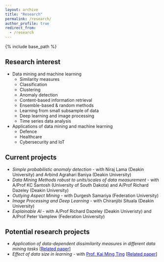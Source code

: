 ```yaml
---
layout: archive
title: "Research"
permalink: /research/
author_profile: true
redirect_from:
  - /research
---
```


{% include base_path %}

Research interest
-----------------
* Data mining and machine learning
  * Similarity measures
  * Classification
  * Clustering
  * Anomaly detection
  * Content-based information retrieval
  * Ensemble-based & random methods
  * Learning from small subsample of data
  * Deep learning and image processing
  * Time series data analysis
* Applications of data mining and machine learning
  * Defence 
  * Healthcare
  * Cybersecurity and IoT  


Current projects
----------------
* <i>Simple probabilistic anomaly detection</i> - with Niraj Lama (Deakin University) and Arbind Agrahari Baniya (Deakin University)
* <i>Data Mining Methods robust to units/scales of data measurement</i> - with A/Prof KC Santosh (University of South Dakota) and A/Prof Richard Dazeley (Deakin University)
* <i>Outlying Aspect Mining</i> - with Durgesh Samariya (Federation University)
* <i>Image Processing and Deep Learning</i> - with Chiranjibi Situala (Deakin University)
* <i>Explainable AI</i> - with A/Prof Richard Dazeley (Deakin Univeristy) and A/Prof Peter Vamplew (Federation University)

Potential research projects
---------------------------
* <i>Application of data-dependent dissimilarity measures in different data mining tasks</i> [[<span style="color:blue">Related paper</span>](https://link.springer.com/article/10.1007/s10115-017-1046-0)]
* <i>Effect of data size in learning</i> - with [<span style="color:blue">Prof. Kai Ming Ting</span>](https://federation.edu.au/faculties-and-schools/faculty-of-science-and-technology/staff-profiles/information-technology/kai-ming-ting) [[<span style="color:blue">Related paper</span>](https://link.springer.com/article/10.1007/s10994-016-5586-4)]
